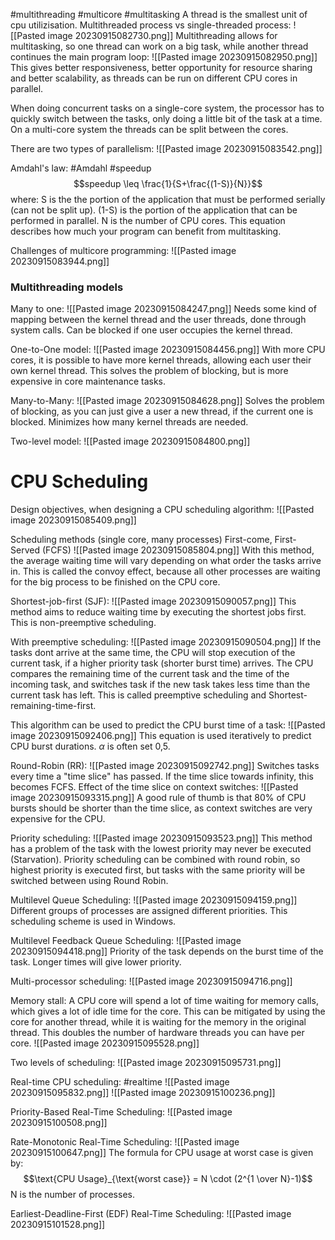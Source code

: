 #multithreading #multicore #multitasking
A thread is the smallest unit of cpu utilizisation. 
Multithreaded process vs single-threaded process:
![[Pasted image 20230915082730.png]]
Multithreading allows for multitasking, so one thread can work on a big task, while another thread continues the main program loop:
![[Pasted image 20230915082950.png]]
This gives better responsiveness, better opportunity for resource sharing and better scalability, as threads can be run on different CPU cores in parallel.

When doing concurrent tasks on a single-core system, the processor has to quickly switch between the tasks, only doing a little bit of the task at a time.
On a multi-core system the threads can be split between the cores.

There are two types of parallelism:
![[Pasted image 20230915083542.png]]

Amdahl's law:
#Amdahl #speedup
$$speedup \leq \frac{1}{S+\frac{(1-S)}{N}}$$
where:
S is the the portion of the application that must be performed serially (can not be split up).
(1-S) is the portion of the application that can be performed in parallel.
N is the number of CPU cores.
This equation describes how much your program can benefit from multitasking.

Challenges of multicore programming:
![[Pasted image 20230915083944.png]]

### Multithreading models
Many to one:
![[Pasted image 20230915084247.png]]
Needs some kind of mapping between the kernel thread and the user threads, done through system calls.
Can be blocked if one user occupies the kernel thread.

One-to-One model:
![[Pasted image 20230915084456.png]]
With more CPU cores, it is possible to have more kernel threads, allowing each user their own kernel thread. This solves the problem of blocking, but is more expensive in core maintenance tasks.

Many-to-Many:
![[Pasted image 20230915084628.png]]
Solves the problem of blocking, as you can just give a user a new thread, if the current one is blocked. Minimizes how many kernel threads are needed.

Two-level model:
![[Pasted image 20230915084800.png]]

# CPU Scheduling
Design objectives, when designing a CPU scheduling algorithm:
![[Pasted image 20230915085409.png]]

Scheduling methods (single core, many processes)
First-come, First-Served (FCFS)
![[Pasted image 20230915085804.png]]
With this method, the average waiting time will vary depending on what order the tasks arrive in. This is called the convoy effect, because all other processes are waiting for the big process to be finished on the CPU core.

Shortest-job-first (SJF):
![[Pasted image 20230915090057.png]]
This method aims to reduce waiting time by executing the shortest jobs first.
This is non-preemptive scheduling.

With preemptive scheduling:
![[Pasted image 20230915090504.png]]
If the tasks dont arrive at the same time, the CPU will stop execution of the current task, if a higher priority task (shorter burst time) arrives. The CPU compares the remaining time of the current task and the time of the incoming task, and switches task if the new task takes less time than the current task has left. This is called preemptive scheduling and Shortest-remaining-time-first. 

This algorithm can be used to predict the CPU burst time of a task:
![[Pasted image 20230915092406.png]]
This equation is used iteratively to predict CPU burst durations. $\alpha$ is often set 0,5.

Round-Robin (RR):
![[Pasted image 20230915092742.png]]
Switches tasks every time a "time slice" has passed. If the time slice towards infinity, this becomes FCFS.
Effect of the time slice on context switches:
![[Pasted image 20230915093315.png]]
A good rule of thumb is that 80% of CPU bursts should be shorter than the time slice, as context switches are very expensive for the CPU.

Priority scheduling:
![[Pasted image 20230915093523.png]]
This method has a problem of the task with the lowest priority may never be executed (Starvation).
Priority scheduling can be combined with round robin, so highest priority is executed first, but tasks with the same priority will be switched between using Round Robin.

Multilevel Queue Scheduling:
![[Pasted image 20230915094159.png]]
Different groups of processes are assigned different priorities.
This scheduling scheme is used in Windows.

Multilevel Feedback Queue Scheduling:
![[Pasted image 20230915094418.png]]
Priority of the task depends on the burst time of the task. Longer times will give lower priority.

Multi-processor scheduling:
![[Pasted image 20230915094716.png]]

Memory stall:
A CPU core will spend a lot of time waiting for memory calls, which gives a lot of idle time for the core. This can be mitigated by using the core for another thread, while it is waiting for the memory in the original thread. This doubles the number of hardware threads you can have per core.
![[Pasted image 20230915095528.png]]

Two levels of scheduling:
![[Pasted image 20230915095731.png]]

Real-time CPU scheduling:
#realtime
![[Pasted image 20230915095832.png]]
![[Pasted image 20230915100236.png]]

Priority-Based Real-Time Scheduling:
![[Pasted image 20230915100508.png]]

Rate-Monotonic Real-Time Scheduling:
![[Pasted image 20230915100647.png]]
The formula for CPU usage at worst case is given by:
$$\text{CPU Usage}_{\text{worst case}} = N \cdot (2^{1 \over N}-1)$$
N is the number of processes.

Earliest-Deadline-First (EDF) Real-Time Scheduling:
![[Pasted image 20230915101528.png]]
